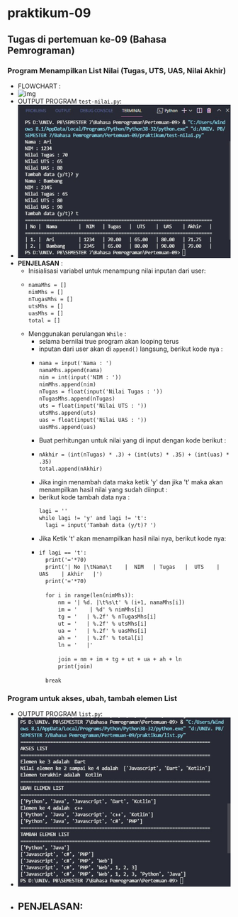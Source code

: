 # praktikum-09
## Tugas di pertemuan ke-09 (Bahasa Pemrograman)

### Program Menampilkan List Nilai (Tugas, UTS, UAS, Nilai Akhir)
* FLOWCHART :
* ![img]()
* OUTPUT PROGRAM `test-nilai.py`:
* ![img](https://github.com/raissaputra/praktikum-09/blob/main/assets/output.png)
* __PENJELASAN__ :
  *  Inisialisasi variabel untuk menampung nilai inputan dari user:
  * ```
    namaMhs = []
    nimMhs = []
    nTugasMhs = []
    utsMhs = []
    uasMhs = []
    total = []
    ```
  * Menggunakan perulangan `While` :
    - selama bernilai true program akan looping terus
    - inputan dari user akan di `append()` langsung, berikut kode nya :
    - 
      ```
      nama = input('Nama : ')
      namaMhs.append(nama)
      nim = int(input('NIM : '))
      nimMhs.append(nim)
      nTugas = float(input('Nilai Tugas : '))
      nTugasMhs.append(nTugas)
      uts = float(input('Nilai UTS : '))
      utsMhs.append(uts)
      uas = float(input('Nilai UAS : '))
      uasMhs.append(uas)
      ```
    - Buat perhitungan untuk nilai yang di input dengan kode berikut :
    - 
      ```
      nAkhir = (int(nTugas) * .3) + (int(uts) * .35) + (int(uas) * .35)
      total.append(nAkhir)
      ```
    - Jika ingin menambah data maka ketik 'y' dan jika 't' maka akan menampilkan hasil nilai yang sudah diinput :
    - berikut kode tambah data nya :
      ```
      lagi = ''
      while lagi != 'y' and lagi != 't':
        lagi = input('Tambah data (y/t)? ')
      ```
    - Jika Ketik 't' akan menampilkan hasil nilai nya, berikut kode nya:
    - 
      ```
      if lagi == 't':
        print('='*70)
        print('| No |\tNama\t    |  NIM   | Tugas   |  UTS    |  UAS    | Akhir   |')
        print('='*70)

        for i in range(len(nimMhs)):
            nm = '| %d. |\t%s\t' % (i+1, namaMhs[i])
            im = '    | %d' % nimMhs[i]
            tg = '   | %.2f' % nTugasMhs[i]
            ut = '   | %.2f' % utsMhs[i]
            ua = '   | %.2f' % uasMhs[i]
            ah = '   | %.2f' % total[i]
            ln = '   |'

            join = nm + im + tg + ut + ua + ah + ln
            print(join)

        break
      ```

### Program untuk akses, ubah, tambah elemen List
* OUTPUT PROGRAM `list.py`:
* ![img](https://github.com/raissaputra/praktikum-09/blob/main/assets/list.png)
* __PENJELASAN__:
  - 




